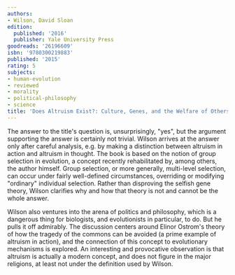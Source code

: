 ```yaml
---
authors:
- Wilson, David Sloan
edition:
  published: '2016'
  publisher: Yale University Press
goodreads: '26196609'
isbn: '9780300219883'
published: '2015'
rating: 5
subjects:
- human-evolution
- reviewed
- morality
- political-philosophy
- science
title: 'Does Altruism Exist?: Culture, Genes, and the Welfare of Others'
---
```

The answer to the title's question is, unsurprisingly, "yes", but the argument supporting the answer is certainly not trivial. Wilson arrives at the answer only after careful analysis, e.g. by making a distinction between altruism in action and altruism in thought. The book is based on the notion of group selection in evolution, a concept recently rehabilitated by, among others, the author himself. Group selection, or more generally, multi-level selection, can occur  under fairly well-defined circumstances, overriding or modifying "ordinary" individual selection. Rather than disproving the selfish gene theory, Wilson clarifies why and how that theory is not and cannot be the whole answer.

Wilson also ventures into the arena of politics and philosophy, which is a dangerous thing for biologists, and evolutionists in particular, to do. But he pulls it off admirably. The discussion centers around Elinor Ostrom's theory of how the tragedy of the commons can be avoided (a prime example of altruism in action), and the connection of this concept to evolutionary mechanisms is explored. An interesting and provocative observation is that altruism is actually a modern concept, and does not figure in the major religions, at least not under the definition used by Wilson.
